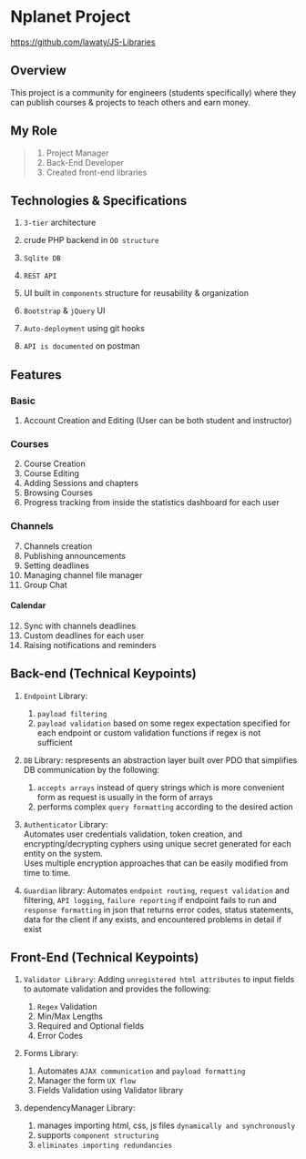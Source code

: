 # Nplanet Project
https://github.com/lawaty/JS-Libraries

## Overview
This project is a community for engineers (students specifically) where they can publish courses & projects to teach others and earn money.

## My Role
> 1. Project Manager
> 2. Back-End Developer
> 3. Created front-end libraries

## Technologies & Specifications
1. `3-tier` architecture
2. crude PHP backend in `OO structure`
3. `Sqlite DB`
4. `REST API`

5. UI built in `components` structure for reusability & organization
6. `Bootstrap` & `jQuery` UI

7. `Auto-deployment` using git hooks
8. `API is documented` on postman

## Features
### Basic
1. Account Creation and Editing (User can be both student and instructor)
### Courses
2. Course Creation
3. Course Editing
4. Adding Sessions and chapters
5. Browsing Courses
6. Progress tracking from inside the statistics dashboard for each user
### Channels
7. Channels creation
8. Publishing announcements
9. Setting deadlines
10. Managing channel file manager
11. Group Chat
#### Calendar
12. Sync with channels deadlines
13. Custom deadlines for each user
14. Raising notifications and reminders

## Back-end (Technical Keypoints)
1. `Endpoint` Library:
    1. `payload filtering`
    2. `payload validation` based on some regex expectation specified for each endpoint or custom validation functions if regex is not sufficient

2. `DB` Library: respresents an abstraction layer built over PDO that simplifies DB communication by the following:
    1. `accepts arrays` instead of query strings which is more convenient form as request is usually in the form of arrays
    2. performs complex `query formatting` according to the desired action

3. `Authenticator` Library:  
    Automates user credentials validation, token creation, and encrypting/decrypting cyphers using unique secret generated for each entity on the system.  
    Uses multiple encryption approaches that can be easily modified from time to time.

4. `Guardian` library:
    Automates `endpoint routing`, `request validation` and filtering, `API logging`, `failure reporting` if endpoint fails to run and `response formatting` in json that returns error codes, status statements, data for the client if any exists, and encountered problems in detail if exist

## Front-End (Technical Keypoints)
1. `Validator Library`:
    Adding `unregistered html attributes` to input fields to automate validation and provides the following:
    1. `Regex` Validation
    2. Min/Max Lengths
    3. Required and Optional fields
    4. Error Codes

2. Forms Library:
    1. Automates `AJAX communication` and `payload formatting`
    2. Manager the form `UX flow`
    3. Fields Validation using Validator library

3. dependencyManager Library:
    1. manages importing html, css, js files `dynamically and synchronously`
    2. supports `component structuring`
    3. `eliminates importing redundancies`